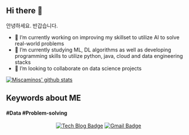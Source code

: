 ## Hi there 👋
안녕하세요. 반갑습니다. 

- 🔭 I’m currently working on improving my skillset to utilize AI to solve real-world problems
- 🌱 I’m currently studying ML, DL algorithms as well as developing programming skills to utilize python, java, cloud and data engineering stacks
- 👯 I’m looking to collaborate on data science projects

[![Miscaminos' github stats](https://github-readme-stats.vercel.app/api?username=miscaminos)](https://github.com/miscaminos/github-readme-stats)

## **Keywords about ME**

####  #Data #Problem-solving

<div align=center>

[![Tech Blog Badge](http://img.shields.io/badge/-Tech%20blog-black?style=flat-square&logo=github&link=https://velog.io/@miscaminos)](https://velog.io/@miscaminos) 
[![Gmail Badge](https://img.shields.io/badge/-Gmail-d14836?style=flat-square&logo=Gmail&logoColor=white&link=mailto:linzlee1221@gmail.com)](mailto:linzlee1221@gmail.com)
</div>
